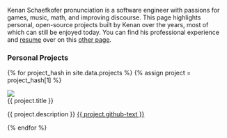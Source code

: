 
Kenan Schaefkofer <a class="pronunciation-button" onclick="play()">pronunciation</a> is a software engineer with passions for games, music, math, and improving discourse. This page highlights personal, open-source projects built by Kenan over the years, most of which can still be enjoyed today. You can find his professional experience and [resume](TODO) over on this [other page](TODO).

<script>
    function play() {
        var audio = document.getElementById("pronunciation-audio");
        audio.play();
    }
</script>
<audio id="pronunciation-audio" src="{{ site.baseurl }}/assets/audio/pronunciation.mp3"></audio>

### Personal Projects

{% for project_hash in site.data.projects %}
{% assign project = project_hash[1] %}
<div class="project-card">
<div class="card-left">
<img class="project-thumb" src="{{ site.baseurl }}/assets/img/{{ project.screenshot }}">
</div>
<div class="card-right">
<span class="project-title">{{ project.title }}</span>
<p>
{{ project.description }} <a href="{{ project.github-link }}">{{ project.github-text }}</a>
</p>
</div>
</div>
{% endfor %}
